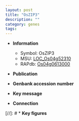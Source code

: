 ```yaml
---
layout: post
title: "OsZIP3"
description: ""
category: genes
tags: 
---
```


* **Information**  
    + Symbol: OsZIP3  
    + MSU: [LOC_Os04g52310](http://rice.uga.edu/cgi-bin/ORF_infopage.cgi?orf=LOC_Os04g52310)  
    + RAPdb: [Os04g0613000](http://rapdb.dna.affrc.go.jp/viewer/gbrowse_details/irgsp1?name=Os04g0613000)  

* **Publication**  

* **Genbank accession number**  

* **Key message**  

* **Connection**  

[//]: # * **Key figures**  


